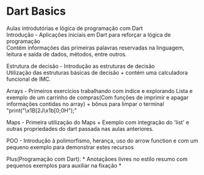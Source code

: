 # Dart Basics
Aulas introdutórias e lógica de programação com Dart<br />
Introdução - Aplicações iniciais em Dart para reforçar a lógica de programação<br />
Contém informações das primeiras palavras reservadas na linguagem, leitura e saída de dados, métodos, entre outros.<br />

Estrutura de decisão - Introdução as estruturas de decisão<br />
Utilização das estruturas básicas de decisão + contém uma calculadora funcional de IMC.<br />

Arrays - Primeiros exercícios trabalhando com índice e explorando Lista e exemplo de um carrinho de compras(Com funções de imprimir e apagar informações contidas no array) + bônus para limpar o terminal  "print("\x1B[2J\x1b[0;0H");"

Maps - Primeira utilização do Maps + Exemplo com integração do 'list' e outras propriedades do dart passada nas aulas anteriores.<br />

POO - Introdução à polimorfismo, herança, uso do arrow function e com um pequeno exemplo para demonstrar estes recursos<br />

Plus(Programação com Dart): * Anotaçãoes livres no estilo resumo com pequenos exemplos para auxiliar na fixação * 
